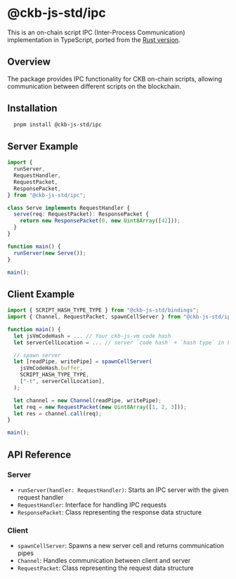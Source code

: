 # @ckb-js-std/ipc

This is an on-chain script IPC (Inter-Process Communication) implementation in TypeScript, ported from the
[Rust version](https://github.com/XuJiandong/ckb-script-ipc).

## Overview

The package provides IPC functionality for CKB on-chain scripts, allowing communication between different scripts on the blockchain.

## Installation

```bash
  pnpm install @ckb-js-std/ipc
```

## Server Example

```ts
import {
  runServer,
  RequestHandler,
  RequestPacket,
  ResponsePacket,
} from "@ckb-js-std/ipc";

class Serve implements RequestHandler {
  serve(req: RequestPacket): ResponsePacket {
    return new ResponsePacket(0, new Uint8Array([42]));
  }
}

function main() {
  runServer(new Serve());
}

main();
```

## Client Example

```ts
import { SCRIPT_HASH_TYPE_TYPE } from "@ckb-js-std/bindings";
import { Channel, RequestPacket, spawnCellServer } from "@ckb-js-std/ipc";

function main() {
  let jsVmCodeHash = ... // Your ckb-js-vm code hash
  let serverCellLocation = ... // server `code hash` + `hash type` in hex

  // spawn server
  let [readPipe, writePipe] = spawnCellServer(
    jsVmCodeHash.buffer,
    SCRIPT_HASH_TYPE_TYPE,
    ["-t", serverCellLocation],
  );

  let channel = new Channel(readPipe, writePipe);
  let req = new RequestPacket(new Uint8Array([1, 2, 3]));
  let res = channel.call(req);
}

main();

```

## API Reference

### Server

- `runServer(handler: RequestHandler)`: Starts an IPC server with the given request handler
- `RequestHandler`: Interface for handling IPC requests
- `ResponsePacket`: Class representing the response data structure

### Client

- `spawnCellServer`: Spawns a new server cell and returns communication pipes
- `Channel`: Handles communication between client and server
- `RequestPacket`: Class representing the request data structure
